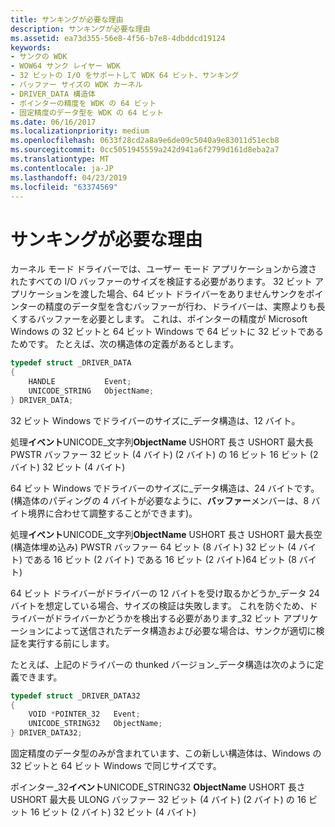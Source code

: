 ```yaml
---
title: サンキングが必要な理由
description: サンキングが必要な理由
ms.assetid: ea73d355-56e8-4f56-b7e8-4dbddcd19124
keywords:
- サンクの WDK
- WOW64 サンク レイヤー WDK
- 32 ビットの I/O をサポートして WDK 64 ビット、サンキング
- バッファー サイズの WDK カーネル
- DRIVER_DATA 構造体
- ポインターの精度を WDK の 64 ビット
- 固定精度のデータ型を WDK の 64 ビット
ms.date: 06/16/2017
ms.localizationpriority: medium
ms.openlocfilehash: 0633f28cd2a8a9e6de09c5040a9e83011d51ecb8
ms.sourcegitcommit: 0cc5051945559a242d941a6f2799d161d8eba2a7
ms.translationtype: MT
ms.contentlocale: ja-JP
ms.lasthandoff: 04/23/2019
ms.locfileid: "63374569"
---
```

# <a name="why-thunking-is-necessary"></a>サンキングが必要な理由





カーネル モード ドライバーでは、ユーザー モード アプリケーションから渡されたすべての I/O バッファーのサイズを検証する必要があります。 32 ビット アプリケーションを渡した場合、64 ビット ドライバーをありませんサンクをポインターの精度のデータ型を含むバッファーが行わ、ドライバーは、実際よりも長くするバッファーを必要とします。 これは、ポインターの精度が Microsoft Windows の 32 ビットと 64 ビット Windows で 64 ビットに 32 ビットであるためです。 たとえば、次の構造体の定義があるとします。

```cpp
typedef struct _DRIVER_DATA
{
    HANDLE           Event;
    UNICODE_STRING   ObjectName;
} DRIVER_DATA;
```

32 ビット Windows でドライバーのサイズに\_データ構造は、12 バイト。

処理**イベント**UNICODE\_文字列**ObjectName** USHORT 長さ USHORT 最大長 PWSTR バッファー 32 ビット (4 バイト) (2 バイト) の 16 ビット 16 ビット (2 バイト) 32 ビット (4 バイト)
 

64 ビット Windows でドライバーのサイズに\_データ構造は、24 バイトです。 (構造体のパディングの 4 バイトが必要なように、**バッファー**メンバーは、8 バイト境界に合わせて調整することができます)。

処理**イベント**UNICODE\_文字列**ObjectName** USHORT 長さ USHORT 最大長空 (構造体埋め込み) PWSTR バッファー 64 ビット (8 バイト) 32 ビット (4 バイト) である 16 ビット (2 バイト) である 16 ビット (2 バイト)64 ビット (8 バイト)
 

64 ビット ドライバーがドライバーの 12 バイトを受け取るかどうか\_データ 24 バイトを想定している場合、サイズの検証は失敗します。 これを防ぐため、ドライバーがドライバーかどうかを検出する必要があります\_32 ビット アプリケーションによって送信されたデータ構造および必要な場合は、サンクが適切に検証を実行する前にします。

たとえば、上記のドライバーの thunked バージョン\_データ構造は次のように定義できます。

```cpp
typedef struct _DRIVER_DATA32
{
    VOID *POINTER_32   Event;
    UNICODE_STRING32   ObjectName;
} DRIVER_DATA32;
```

固定精度のデータ型のみが含まれています、この新しい構造体は、Windows の 32 ビットと 64 ビット Windows で同じサイズです。

ポインター\_32**イベント**UNICODE\_STRING32 **ObjectName** USHORT 長さ USHORT 最大長 ULONG バッファー 32 ビット (4 バイト) (2 バイト) の 16 ビット 16 ビット (2 バイト) 32 ビット (4 バイト)
 

 

 




